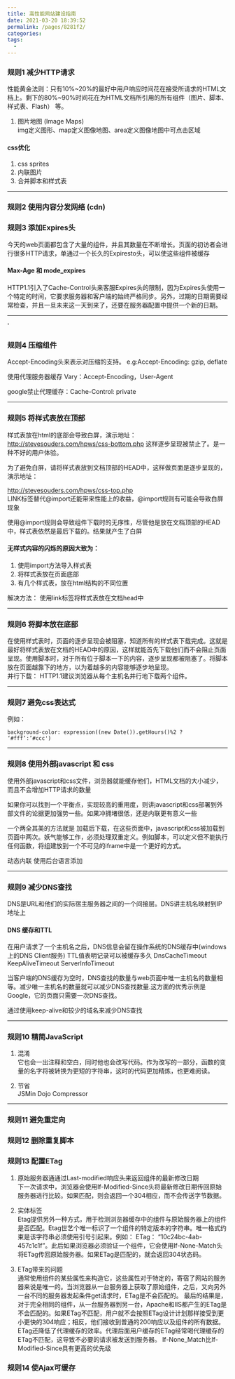 ```yaml
---
title: 高性能网站建设指南
date: 2021-03-20 18:39:52
permalink: /pages/8281f2/
categories:
tags:
  - 
---
```

### 规则1 减少HTTP请求

性能黄金法则：只有10%~20%的最好中用户响应时间花在接受所请求的HTML文档上。剩下的80%~90%时间花在为HTML文档所引用的所有组件（图片、脚本、样式表、Flash） 等。  
1. 图片地图 (Image Maps)  
img定义图形、map定义图像地图、area定义图像地图中可点击区域

#### css优化 

1. css sprites
2. 内联图片
3. 合并脚本和样式表

---

### 规则2 使用内容分发网络 (cdn)

### 规则3 添加Expires头

今天的web页面都包含了大量的组件，并且其数量在不断增长。页面的初访者会进行很多HTTP请求，单通过一个长久的Expiresto头，可以使这些组件被缓存  

#### Max-Age 和 mode_expires  

HTTP1.1引入了Cache-Control头来客服Expires头的限制，因为Expires头使用一个特定的时间，它要求服务器和客户端的始终严格同步。另外，过期的日期需要经常检查，并且一旦未来这一天到来了，还要在服务器配置中提供一个新的日期。

---
'

### 规则4 压缩组件

Accept-Encoding头来表示对压缩的支持。
e.g:Accept-Encoding: gzip, deflate  

使用代理服务器缓存 Vary：Accept-Encoding，User-Agent  

google禁止代理缓存：Cache-Control: private  

---

### 规则5 将样式表放在顶部

样式表放在html的底部会导致白屏，演示地址：http://stevesouders.com/hpws/css-bottom.php
这样逐步呈现被禁止了。是一种不好的用户体验。

为了避免白屏，请将样式表放到文档顶部的HEAD中，这样做页面是逐步呈现的，演示地址：

http://stevesouders.com/hpws/css-top.php  
LINK标签替代@import还能带来性能上的收益，@import规则有可能会导致白屏现象  

使用@import规则会导致组件下载时的无序性，尽管他是放在文档顶部的HEAD中，样式表依然是最后下载的。结果就产生了白屏  

#### 无样式内容的闪烁的原因大致为：
1. 使用import方法导入样式表
2. 将样式表放在页面底部
3. 有几个样式表，放在html结构的不同位置 

解决方法： 使用link标签将样式表放在文档head中

---

### 规则6 将脚本放在底部

在使用样式表时，页面的逐步呈现会被阻塞，知道所有的样式表下载完成。这就是最好将样式表放在文档的HEAD中的原因，这样就能首先下载他们而不会阻止页面呈现。使用脚本时，对于所有位于脚本一下的内容，逐步呈现都被阻塞了。将脚本放在页面越靠下的地方，以为着越多的内容能够逐步地呈现。  
并行下载： HTTP1.1建议浏览器从每个主机名并行地下载两个组件。

---

### 规则7 避免css表达式

例如：
```
background-color: expression((new Date()).getHours()%2 ? ‘#fff’:’#ccc')
```

---

### 规则8 使用外部javascript 和 css

使用外部javascript和css文件，浏览器就能缓存他们，HTML文档的大小减少，而且不会增加HTTP请求的数量  

如果你可以找到一个平衡点，实现较高的重用度，则讲javascript和css部署到外部文件的论据更加强势一些。如果冲拥堵很低，还是内联更有意义一些  

一个两全其美的方法就是 加载后下载，在这些页面中，javascript和css被加载到页面中两次。妖气能够工作，必须处理双重定义。例如脚本，可以定义但不能执行任何函数，将组建放到一个不可见的iframe中是一个更好的方式。  

动态内联 使用后台语言添加 

---

### 规则9 减少DNS查找

DNS是URL和他们的实际宿主服务器之间的一个间接层。DNS讲主机名映射到IP地址上  

#### DNS 缓存和TTL

在用户请求了一个主机名之后，DNS信息会留在操作系统的DNS缓存中(windows上的DNS Client服务)
TTL值表明记录可以被缓存多久
DnsCacheTimeout  KeepAliveTimeout ServerInfoTimeout  

当客户端的DNS缓存为空时，DNS查找的数量与web页面中唯一主机名的数量相等。减少唯一主机名的数量就可以减少DNS查找数量.这方面的优秀示例是Google，它的页面只需要一次DNS查找。  

通过使用keep-alive和较少的域名来减少DNS查找 

---

### 规则10 精简JavaScript

1. 混淆  
它也会一出注释和空白，同时他也会改写代码。作为改写的一部分，函数的变量的名字将被转换为更短的字符串，这时的代码更加精炼，也更难阅读。

2. 节省  
JSMin Dojo Compressor

---

### 规则11 避免重定向

### 规则12 删除重复脚本

### 规则13 配置ETag

1. 原始服务器通通过Last-modified响应头来返回组件的最新修改日期  
下一次请求中，浏览器会使用If-Modified-Since头将最新修改日期传回原始服务器进行比较。如果匹配，则会返回一个304相应，而不会传送字节数据。

2. 实体标签  
Etag提供另外一种方式，用于检测浏览器缓存中的组件与原始服务器上的组件是否匹配。Etag世艺个唯一标识了一个组件的特定版本的字符串。唯一格式约束是该字符串必须使用引号引起来。例如：
ETag： “10c24bc-4ab-457c1c1f”。此后如果浏览器必须验证一个组件，它会使用If-None-Match头将ETag传回原始服务器。如果ETag是匹配的，就会返回304状态码。
3. ETag带来的问题  
通常使用组件的某些属性来构造它，这些属性对于特定的，寄宿了网站的服务器来说是唯一的。当浏览器从一台服务器上获取了原始组件，之后，又向另外一台不同的服务器发起条件get请求时，ETag是不会匹配的。
最后的结果是，对于完全相同的组件，从一台服务器到另一台，Apache和IIS都产生的ETag是不会匹配的。如果ETag不匹配，用户就不会按照ETag设计计划那样接受到更小更快的304响应；相反，他们接收到普通的200响应以及组件的所有数据。
ETag还降低了代理缓存的效率。代理后面用户缓存的ETag经常喝代理缓存的ETag不匹配，这导致不必要的请求被发送到服务器。
If-None_Match比If-Modified-Since具有更高的优先级

### 规则14 使Ajax可缓存


